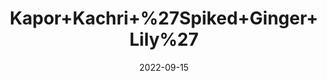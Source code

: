 ---
title: 'Kapor+Kachri+%27Spiked+Ginger+Lily%27'
date: '2022-09-15' 
metatag: '' 
inventory: '0' 
draft: false 
# meta description 
shortDescripton: ''
description: 'Herb'
longdescription: ''
featured: True
# product Price
price: '50.0'
# Product Short Description
shortDescription: ''
productID: 'CC6CBCA5-972C-ED11-9968-005056B3A416'
type: 'products'
category: 'Herb' 
thumnailproduct: 'https://aminsaddiquidawakhana.eralive.net/images/products/CC6CBCA5-972C-ED11-9968-005056B3A4161.png' 
images:
  - image: 'images/products/CC6CBCA5-972C-ED11-9968-005056B3A4161.png'  
Variants:
---